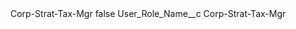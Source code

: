 <?xml version="1.0" encoding="UTF-8"?>
<CustomMetadata xmlns="http://soap.sforce.com/2006/04/metadata" xmlns:xsi="http://www.w3.org/2001/XMLSchema-instance" xmlns:xsd="http://www.w3.org/2001/XMLSchema">
    <label>Corp-Strat-Tax-Mgr</label>
    <protected>false</protected>
    <values>
        <field>User_Role_Name__c</field>
        <value xsi:type="xsd:string">Corp-Strat-Tax-Mgr</value>
    </values>
</CustomMetadata>
